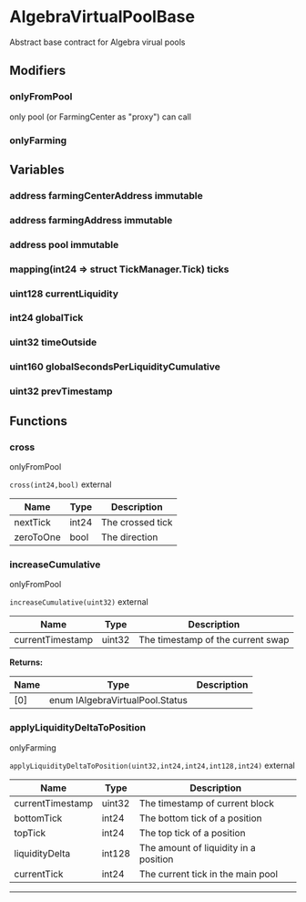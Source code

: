 

# AlgebraVirtualPoolBase

Abstract base contract for Algebra virual pools


## Modifiers
### onlyFromPool



only pool (or FarmingCenter as &quot;proxy&quot;) can call





### onlyFarming











## Variables
### address farmingCenterAddress immutable



### address farmingAddress immutable



### address pool immutable



### mapping(int24 &#x3D;&gt; struct TickManager.Tick) ticks 



### uint128 currentLiquidity 



### int24 globalTick 



### uint32 timeOutside 



### uint160 globalSecondsPerLiquidityCumulative 



### uint32 prevTimestamp 




## Functions
### cross

onlyFromPool

`cross(int24,bool)`  external





| Name | Type | Description |
| ---- | ---- | ----------- |
| nextTick | int24 | The crossed tick |
| zeroToOne | bool | The direction |


### increaseCumulative

onlyFromPool

`increaseCumulative(uint32)`  external





| Name | Type | Description |
| ---- | ---- | ----------- |
| currentTimestamp | uint32 | The timestamp of the current swap |

**Returns:**

| Name | Type | Description |
| ---- | ---- | ----------- |
| [0] | enum IAlgebraVirtualPool.Status |  |

### applyLiquidityDeltaToPosition

onlyFarming

`applyLiquidityDeltaToPosition(uint32,int24,int24,int128,int24)`  external





| Name | Type | Description |
| ---- | ---- | ----------- |
| currentTimestamp | uint32 | The timestamp of current block |
| bottomTick | int24 | The bottom tick of a position |
| topTick | int24 | The top tick of a position |
| liquidityDelta | int128 | The amount of liquidity in a position |
| currentTick | int24 | The current tick in the main pool |




---



